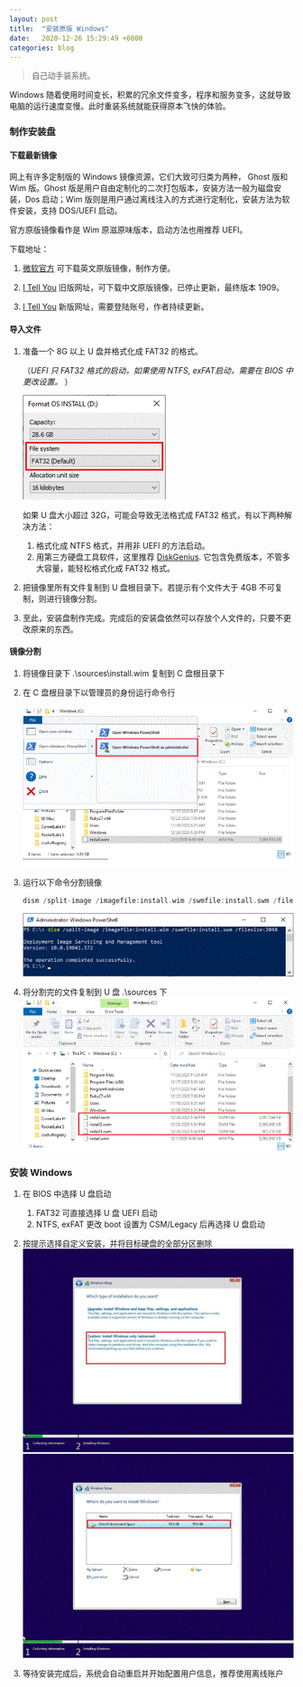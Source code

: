 ```yaml
---
layout: post
title:  "安装原版 Windows"
date:   2020-12-26 15:29:49 +0800
categories: blog
---
```

> 自己动手装系统。

Windows 随着使用时间变长，积累的冗余文件变多，程序和服务变多，这就导致电脑的运行速度变慢。此时重装系统就能获得原本飞快的体验。

### 制作安装盘 
#### 下载最新镜像
网上有许多定制版的 Windows 镜像资源，它们大致可归类为两种， Ghost 版和 Wim 版。Ghost 版是用户自由定制化的二次打包版本，安装方法一般为磁盘安装，Dos 启动；Wim 版则是用户通过离线注入的方式进行定制化，安装方法为软件安装，支持 DOS/UEFI 启动。

官方原版镜像看作是 Wim 原滋原味版本，启动方法也用推荐 UEFI。

下载地址：
1. [微软官方](https://www.microsoft.com/en-us/software-download/windows10) 可下载英文原版镜像，制作方便。

2. [I Tell You](https://msdn.itellyou.cn/) 旧版网址，可下载中文原版镜像，已停止更新，最终版本 1909。

3. [I Tell You](https://next.itellyou.cn/) 新版网址，需要登陆账号，作者持续更新。

#### 导入文件 
1. 准备一个 8G 以上 U 盘并格式化成 FAT32 的格式。

    （*UEFI 只 FAT32 格式的启动，如果使用 NTFS, exFAT启动，需要在 BIOS 中更改设置。* ） 

    ![FormatDisk](/assets/img/2020-12-26-install-clean-windows\2020-12-26-format.gif)

    如果 U 盘大小超过 32G，可能会导致无法格式成 FAT32 格式，有以下两种解决方法：
    1. 格式化成 NTFS 格式，并用非 UEFI 的方法启动。
    2. 用第三方硬盘工具软件，这里推荐 [DiskGenius](https://www.diskgenius.cn). 它包含免费版本，不管多大容量，能轻松格式化成 FAT32 格式。

2. 把镜像里所有文件复制到 U 盘根目录下。若提示有个文件大于 4GB 不可复制，则进行镜像分割。

3. 至此，安装盘制作完成。完成后的安装盘依然可以存放个人文件的，只要不更改原来的东西。

#### 镜像分割 
1. 将镜像目录下 .\sources\install.wim 复制到 C 盘根目录下 

2. 在 C 盘根目录下以管理员的身份运行命令行 

    ![RunAsAdmin](/assets/img/2020-12-26-install-clean-windows/2020-12-26-run-as-admin.gif)

3. 运行以下命令分割镜像 
    ```c
    dism /split-image /imagefile:install.wim /swmfile:install.swm /filesize:2048
    ```
    ![DismSplitImage](\assets\img\2020-12-26-install-clean-windows\2020-12-26-dism-split-image.gif)

4. 将分割完的文件复制到 U 盘 .\sources 下 
    ![InstallSwm](\assets\img\2020-12-26-install-clean-windows\2020-12-26-install-swm.gif)

### 安装 Windows
1. 在 BIOS 中选择 U 盘启动
    1. FAT32 可直接选择 U 盘 UEFI 启动
    2. NTFS, exFAT 更改 boot 设置为 CSM/Legacy 后再选择 U 盘启动

2. 按提示选择自定义安装，并将目标硬盘的全部分区删除
    ![OptionSetupCustom](\assets\img\2020-12-26-install-clean-windows\2020-12-26-option-setup_custom.gif)
    ![Windows10Setup](\assets\img\2020-12-26-install-clean-windows\2020-12-26-windows10-step.gif)

3. 等待安装完成后，系统会自动重启并开始配置用户信息，推荐使用离线账户